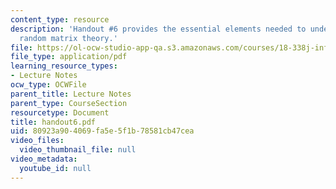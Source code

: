 ```yaml
---
content_type: resource
description: 'Handout #6 provides the essential elements needed to understand finite
  random matrix theory.'
file: https://ol-ocw-studio-app-qa.s3.amazonaws.com/courses/18-338j-infinite-random-matrix-theory-fall-2004/80923a904069fa5e5f1b78581cb47cea_handout6.pdf
file_type: application/pdf
learning_resource_types:
- Lecture Notes
ocw_type: OCWFile
parent_title: Lecture Notes
parent_type: CourseSection
resourcetype: Document
title: handout6.pdf
uid: 80923a90-4069-fa5e-5f1b-78581cb47cea
video_files:
  video_thumbnail_file: null
video_metadata:
  youtube_id: null
---
```

